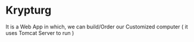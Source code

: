 # Krypturg
It is a Web App in which, we can build/Order our Customized computer ( it uses Tomcat Server to run )
